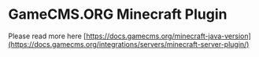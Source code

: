 # GameCMS.ORG Minecraft Plugin

Please read more here [https://docs.gamecms.org/minecraft-java-version](https://docs.gamecms.org/integrations/servers/minecraft-server-plugin/)

